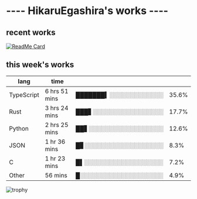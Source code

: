 # ---- HikaruEgashira's works ----

## recent works

[![ReadMe Card](https://github-readme-stats.vercel.app/api/pin/?username=twin-te&repo=twinte-front)](https://github.com/twin-te/twinte-front)

## this week's works

| lang        | time           |                       |        |
| ----------- | -------------- | --------------------- | ------ |
| TypeScript  | 6 hrs 51 mins  | ███████▍░░░░░░░░░░░░░ |  35.6% |
| Rust        | 3 hrs 24 mins  | ███▋░░░░░░░░░░░░░░░░░ |  17.7% |
| Python      | 2 hrs 25 mins  | ██▋░░░░░░░░░░░░░░░░░░ |  12.6% |
| JSON        | 1 hr 36 mins   | █▊░░░░░░░░░░░░░░░░░░░ |   8.3% |
| C           | 1 hr 23 mins   | █▌░░░░░░░░░░░░░░░░░░░ |   7.2% |
| Other       | 56 mins        | █░░░░░░░░░░░░░░░░░░░░ |   4.9% |

![trophy](https://github-profile-trophy.vercel.app/?username=HikaruEgashira&theme=flat)
